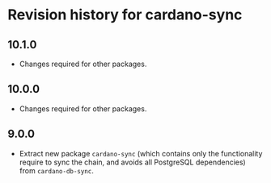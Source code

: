 # Revision history for cardano-sync

## 10.1.0
* Changes required for other packages.

## 10.0.0
* Changes required for other packages.

## 9.0.0
* Extract new package `cardano-sync` (which contains only the functionality require to sync the
  chain, and avoids all PostgreSQL dependencies) from `cardano-db-sync`.


